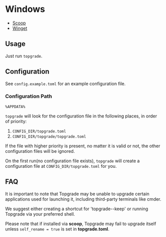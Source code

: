 # Windows

* [Scoop](https://scoop.sh/#/apps?q=topgrade)
* [Winget](https://winstall.app/apps/topgrade-rs.topgrade)

## Usage

Just run `topgrade`.

## Configuration

See `config.example.toml` for an example configuration file.

### Configuration Path

`%APPDATA%`

`topgrade` will look for the configuration file in the following places, in order of priority:

1. `CONFIG_DIR/topgrade.toml`
2. `CONFIG_DIR/topgrade/topgrade.toml`

If the file with higher priority is present, no matter it is valid or not, the other configuration files will be ignored.

On the first run(no configuration file exists), `topgrade` will create a configuration file at `CONFIG_DIR/topgrade.toml` for you.

## FAQ

It is important to note that Topgrade may be unable to upgrade certain applications used for launching it, including third-party terminals like cmder.

We suggest either creating a shortcut for 'topgrade--keep' or running Topgrade via your preferred shell.

Please note that if installed via **scoop**, Topgrade may fail to upgrade itself unless `self_rename = true` is set in **topgrade.toml**.
